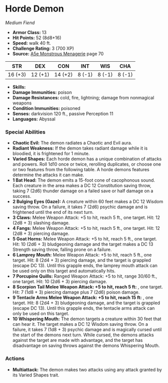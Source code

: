# Horde Demon

*Medium* *Fiend*

- **Armor Class:** 13
- **Hit Points:** 52 (8d8+16)
- **Speed:** walk 40 ft.
- **Challenge Rating:** 3 (700 XP)
- **Source:** [A5e Monstrous Menagerie](https://enpublishingrpg.com/products/level-up-monstrous-menagerie-a5e) page 70

| STR | DEX | CON | INT | WIS | CHA |
| --- | --- | --- | --- | --- | --- |
| 16 (+3) | 12 (+1) | 14 (+2) | 8 (-1) | 8 (-1) | 8 (-1) |

- **Skills:** 
- **Damage Immunities:** poison
- **Damage Resistances:** cold, fire, lightning; damage from nonmagical weapons
- **Condition Immunities:** poisoned
- **Senses:** darkvision 120 ft., passive Perception 11
- **Languages:** Abyssal
### Special Abilities
- **Chaotic Evil:** The demon radiates a Chaotic and Evil aura.
- **Radiant Weakness:** If the demon takes radiant damage while it is bloodied, it is frightened for 1 minute.
- **Varied Shapes:** Each horde demon has a unique combination of attacks and powers. Roll 1d10 once or twice, rerolling duplicates, or choose one or two features from the following table. A horde demons features determine the attacks it can make.
- **1 Bat Head:** The demon emits a 15-foot cone of cacophonous sound. Each creature in the area makes a DC 12 Constitution saving throw, taking 7 (2d6) thunder damage on a failed save or half damage on a success.
- **2 Bulging Eyes (Gaze):** A creature within 60 feet makes a DC 12 Wisdom saving throw. On a failure, it takes 7 (2d6) psychic damage and is frightened until the end of its next turn.
- **3 Claws:** Melee Weapon Attack: +5 to hit, reach 5 ft., one target. Hit: 12 (2d8 + 3) slashing damage.
- **4 Fangs:** Melee Weapon Attack: +5 to hit, reach 5 ft., one target. Hit: 12 (2d8 + 3) piercing damage.
- **5 Goat Horns:** Melee Weapon Attack: +5 to hit, reach 5 ft., one target. Hit: 10 (2d6 + 3) bludgeoning damage and the target makes a DC 13 Strength saving throw, falling prone on a failure.
- **6 Lamprey Mouth:** Melee Weapon Attack: +5 to hit, reach 5 ft., one target. Hit: 8 (2d4 + 3) piercing damage, and the target is grappled (escape DC 13). Until this grapple ends, the lamprey mouth attack can be used only on this target and automatically hits.
- **7 Porcupine Quills:** Ranged Weapon Attack: +5 to hit, range 30/60 ft., one target. Hit: 10 (2d6 + 3) piercing damage.
- **8 Scorpion Tail Melee Weapon Attack: +5 to hit, reach 5 ft:** , one target. Hit: 7 (1d8 + 3) piercing damage plus 7 (2d6) poison damage.
- **9 Tentacle Arms Melee Weapon Attack: +5 to hit, reach 15 ft:** , one target. Hit: 8 (2d4 + 3) bludgeoning damage, and the target is grappled (escape DC 13). Until this grapple ends, the tentacle arms attack can only be used on this target.
- **10 Whispering Mouth:** The demon targets a creature within 30 feet that can hear it. The target makes a DC 12 Wisdom saving throw. On a failure, it takes 7 (1d8 + 3) psychic damage and is magically cursed until the start of the demons next turn. While cursed, the demons attacks against the target are made with advantage, and the target has disadvantage on saving throws against the demons Whispering Mouth.
### Actions
- **Multiattack:** The demon makes two attacks  using any attack granted by its Varied Shapes trait.


